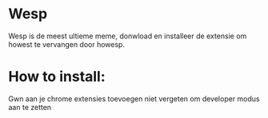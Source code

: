 # Wesp
Wesp is de meest ultieme meme, donwload en installeer de extensie om howest te vervangen door howesp.

# How to install:
Gwn aan je chrome extensies toevoegen niet vergeten om developer modus aan te zetten
